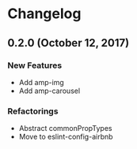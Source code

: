 # Changelog

## 0.2.0 (October 12, 2017)

### New Features
* Add amp-img
* Add amp-carousel

### Refactorings
* Abstract commonPropTypes
* Move to eslint-config-airbnb
